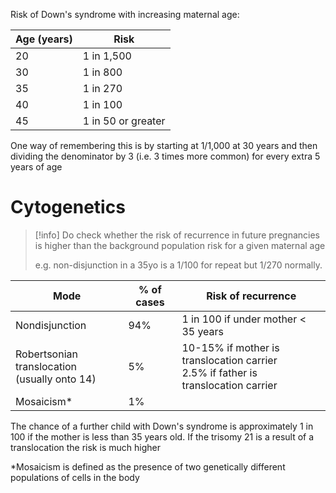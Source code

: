 Risk of Down's syndrome with increasing maternal age: 

| Age (years) | Risk               |
| ----------- | ------------------ |
| 20          | 1 in 1,500         |
| 30          | 1 in 800           |
| 35          | 1 in 270           |
| 40          | 1 in 100           |
| 45          | 1 in 50 or greater |
One way of remembering this is by starting at 1/1,000 at 30 years and then dividing the denominator by 3 (i.e. 3 times more common) for every extra 5 years of age  

# Cytogenetics
> [!info]
> Do check whether the risk of recurrence in future pregnancies is higher than the background population risk for a given maternal age
> 
> e.g. non-disjunction in a 35yo is a 1/100 for repeat but 1/270 normally.

| **Mode**                                          | **% of cases** | **Risk of recurrence**                                                                 |
| ------------------------------------------------- | -------------- | -------------------------------------------------------------------------------------- |
| Nondisjunction                                    | 94%            | 1 in 100 if under mother < 35 years                                                    |
| Robertsonian translocation  <br>(usually onto 14) | 5%             | 10-15% if mother is translocation carrier  <br>2.5% if father is translocation carrier |
| Mosaicism*                                        | 1%             |                                                                                        |
 
The chance of a further child with Down's syndrome is approximately 1 in 100 if the mother is less than 35 years old. If the trisomy 21 is a result of a translocation the risk is much higher  

  
*Mosaicism is defined as the presence of two genetically different populations of cells in the body